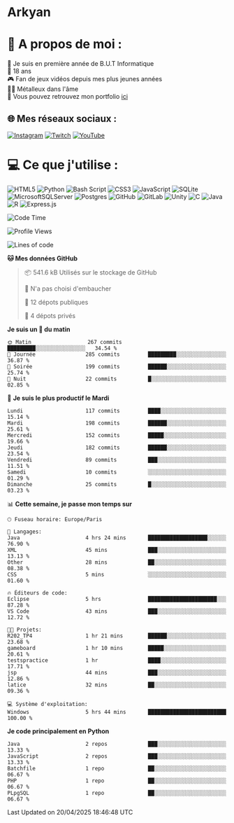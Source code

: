 # Arkyan
 # 💫 A propos de moi :
📖 Je suis en première année de B.U.T Informatique  
🎂 18 ans  
🎮 Fan de jeux vidéos depuis mes plus jeunes années  
🤘🏻 Métalleux dans l'âme  
📕 Vous pouvez retrouvez mon portfolio [ici](https://arkyanportfolio.netlify.app/)

## 🌐 Mes réseaux sociaux :
[![Instagram](https://img.shields.io/badge/Instagram-%23E4405F.svg?logo=Instagram&logoColor=white)](https://instagram.com/arkyan25) [![Twitch](https://img.shields.io/badge/Twitch-%239146FF.svg?logo=Twitch&logoColor=white)](https://twitch.tv/arkyan_) [![YouTube](https://img.shields.io/badge/YouTube-%23FF0000.svg?logo=YouTube&logoColor=white)](https://youtube.com/@arkyan_) 

# 💻 Ce que j'utilise :
![HTML5](https://img.shields.io/badge/html5-%23E34F26.svg?style=for-the-badge&logo=html5&logoColor=white) ![Python](https://img.shields.io/badge/python-3670A0?style=for-the-badge&logo=python&logoColor=ffdd54) ![Bash Script](https://img.shields.io/badge/bash_script-%23121011.svg?style=for-the-badge&logo=gnu-bash&logoColor=white) ![CSS3](https://img.shields.io/badge/css3-%231572B6.svg?style=for-the-badge&logo=css3&logoColor=white) ![JavaScript](https://img.shields.io/badge/javascript-%23323330.svg?style=for-the-badge&logo=javascript&logoColor=%23F7DF1E) ![SQLite](https://img.shields.io/badge/sqlite-%2307405e.svg?style=for-the-badge&logo=sqlite&logoColor=white) ![MicrosoftSQLServer](https://img.shields.io/badge/Microsoft%20SQL%20Server-CC2927?style=for-the-badge&logo=microsoft%20sql%20server&logoColor=white) ![Postgres](https://img.shields.io/badge/postgres-%23316192.svg?style=for-the-badge&logo=postgresql&logoColor=white) ![GitHub](https://img.shields.io/badge/github-%23121011.svg?style=for-the-badge&logo=github&logoColor=white) ![GitLab](https://img.shields.io/badge/gitlab-%23181717.svg?style=for-the-badge&logo=gitlab&logoColor=white) ![Unity](https://img.shields.io/badge/unity-%23000000.svg?style=for-the-badge&logo=unity&logoColor=white)  ![C](https://img.shields.io/badge/c-%2300599C.svg?style=for-the-badge&logo=c&logoColor=white) ![Java](https://img.shields.io/badge/java-%23ED8B00.svg?style=for-the-badge&logo=openjdk&logoColor=white) ![R](https://img.shields.io/badge/r-%23276DC3.svg?style=for-the-badge&logo=r&logoColor=white) ![Express.js](https://img.shields.io/badge/express.js-%23404d59.svg?style=for-the-badge&logo=express&logoColor=%2361DAFB)

<!--START_SECTION:waka-->
![Code Time](http://img.shields.io/badge/Code%20Time-310%20hrs%2010%20mins-blue)

![Profile Views](http://img.shields.io/badge/Vues%20du%20profil-0-blue)

![Lines of code](https://img.shields.io/badge/Depuis%20Hello%20World%2C%20j%27ai%20%C3%A9crit-3.8%20million%20Lignes%20de%20code-blue)

**🐱 Mes données GitHub** 

> 📦 541.6 kB Utilisés sur le stockage de GitHub 
 > 
> 🚫 N'a pas choisi d'embaucher
 > 
> 📜 12 dépots publiques 
 > 
> 🔑 4 dépots privés 
 > 
**Je suis un 🐤 du matin** 

```text
🌞 Matin                  267 commits         █████████░░░░░░░░░░░░░░░░   34.54 % 
🌆 Journée                285 commits         █████████░░░░░░░░░░░░░░░░   36.87 % 
🌃 Soirée                 199 commits         ██████░░░░░░░░░░░░░░░░░░░   25.74 % 
🌙 Nuit                   22 commits          █░░░░░░░░░░░░░░░░░░░░░░░░   02.85 % 
```
📅 **Je suis le plus productif le Mardi** 

```text
Lundi                    117 commits         ████░░░░░░░░░░░░░░░░░░░░░   15.14 % 
Mardi                    198 commits         ██████░░░░░░░░░░░░░░░░░░░   25.61 % 
Mercredi                 152 commits         █████░░░░░░░░░░░░░░░░░░░░   19.66 % 
Jeudi                    182 commits         ██████░░░░░░░░░░░░░░░░░░░   23.54 % 
Vendredi                 89 commits          ███░░░░░░░░░░░░░░░░░░░░░░   11.51 % 
Samedi                   10 commits          ░░░░░░░░░░░░░░░░░░░░░░░░░   01.29 % 
Dimanche                 25 commits          █░░░░░░░░░░░░░░░░░░░░░░░░   03.23 % 
```


📊 **Cette semaine, je passe mon temps sur** 

```text
🕑︎ Fuseau horaire: Europe/Paris

💬 Langages: 
Java                     4 hrs 24 mins       ███████████████████░░░░░░   76.90 % 
XML                      45 mins             ███░░░░░░░░░░░░░░░░░░░░░░   13.13 % 
Other                    28 mins             ██░░░░░░░░░░░░░░░░░░░░░░░   08.38 % 
CSS                      5 mins              ░░░░░░░░░░░░░░░░░░░░░░░░░   01.60 % 

🔥 Éditeurs de code: 
Eclipse                  5 hrs               ██████████████████████░░░   87.28 % 
VS Code                  43 mins             ███░░░░░░░░░░░░░░░░░░░░░░   12.72 % 

🐱‍💻 Projets: 
R202_TP4                 1 hr 21 mins        ██████░░░░░░░░░░░░░░░░░░░   23.68 % 
gameboard                1 hr 10 mins        █████░░░░░░░░░░░░░░░░░░░░   20.61 % 
testspractice            1 hr                ████░░░░░░░░░░░░░░░░░░░░░   17.71 % 
jsp                      44 mins             ███░░░░░░░░░░░░░░░░░░░░░░   12.86 % 
latice                   32 mins             ██░░░░░░░░░░░░░░░░░░░░░░░   09.36 % 

💻 Système d'exploitation: 
Windows                  5 hrs 44 mins       █████████████████████████   100.00 % 
```

**Je code principalement en Python** 

```text
Java                     2 repos             ███░░░░░░░░░░░░░░░░░░░░░░   13.33 % 
JavaScript               2 repos             ███░░░░░░░░░░░░░░░░░░░░░░   13.33 % 
Batchfile                1 repo              ██░░░░░░░░░░░░░░░░░░░░░░░   06.67 % 
PHP                      1 repo              ██░░░░░░░░░░░░░░░░░░░░░░░   06.67 % 
PLpgSQL                  1 repo              ██░░░░░░░░░░░░░░░░░░░░░░░   06.67 % 
```




 Last Updated on 20/04/2025 18:46:48 UTC
<!--END_SECTION:waka-->

<!--START_SECTION:SHOW_PROJECTS-->
<!--END_SECTION:SHOW_PROJECTS-->

<!--START_SECTION:SHOW_LINES_OF_CODE-->
<!--END_SECTION:SHOW_LINES_OF_CODE-->

<!--START_SECTION:SHOW_TOTAL_CODE_TIME-->
<!--END_SECTION:SHOW_TOTAL_CODE_TIME-->

<!--START_SECTION:SHOW_PROFILE_VIEWS-->
<!--END_SECTION:SHOW_PROFILE_VIEWS-->

<!--START_SECTION:SHOW_COMMIT-->
<!--END_SECTION:SHOW_COMMIT-->

<!--START_SECTION:SHOW_DAYS_OF_WEEK-->
<!--END_SECTION:SHOW_DAYS_OF_WEEK-->

<!--START_SECTION:SHOW_LANGUAGE-->
<!--END_SECTION:SHOW_LANGUAGE-->

<!--START_SECTION:SHOW_TIMEZONE-->
<!--END_SECTION:SHOW_TIMEZONE-->

<!--START_SECTION:SHOW_LANGUAGE_PER_REPO-->
<!--END_SECTION:SHOW_LANGUAGE_PER_REPO-->

<!--START_SECTION:SHOW_SHORT_INFO-->
<!--END_SECTION:SHOW_SHORT_INFO-->

